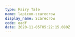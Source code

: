 ```yaml
---
type: Fairy Tale
name: lapicon-scarecrow
display_name: Scarecrow
code: eadf
date: 2020-11-05T05:22:15.080Z
---
```

